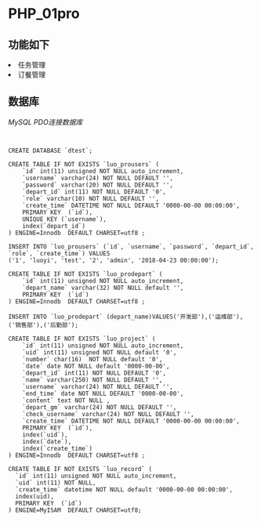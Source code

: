 # PHP_01pro


## 功能如下

<li>任务管理</li>
<li>订餐管理</li>

## 数据库
<em>MySQL PDO连接数据库</em>
</pre>
<pre><code>

CREATE DATABASE `dtest`;

CREATE TABLE IF NOT EXISTS `luo_prousers` (
    `id` int(11) unsigned NOT NULL auto_increment,
    `username` varchar(24) NOT NULL DEFAULT '',
    `password` varchar(20) NOT NULL DEFAULT '',
    `depart_id` int(11) NOT NULL DEFAULT '0',
    `role` varchar(10) NOT NULL DEFAULT '',
    `create_time` DATETIME NOT NULL DEFAULT '0000-00-00 00:00:00',
    PRIMARY KEY  (`id`),
    UNIQUE KEY (`username`),
    index(`depart_id`)
) ENGINE=Innodb  DEFAULT CHARSET=utf8 ;

INSERT INTO `luo_prousers` (`id`, `username`, `password`, `depart_id`, `role`, `create_time`) VALUES
('1', 'luoyi', 'test', '2', 'admin', '2018-04-23 00:00:00');

CREATE TABLE IF NOT EXISTS `luo_prodepart` (
    `id` int(11) unsigned NOT NULL auto_increment,
    `depart_name` varchar(32) NOT NULL default '',
    PRIMARY KEY  (`id`)
) ENGINE=Innodb  DEFAULT CHARSET=utf8 ;

INSERT INTO `luo_prodepart` (depart_name)VALUES('开发部'),('运维部'),('销售部'),('后勤部');

CREATE TABLE IF NOT EXISTS `luo_project` (
    `id` int(11) unsigned NOT NULL auto_increment,
    `uid` int(11) unsigned NOT NULL default '0',
    `number` char(16)  NOT NULL default '0',
    `date` date NOT NULL default '0000-00-00',
    `depart_id` int(11) NOT NULL DEFAULT '0',
    `name` varchar(250) NOT NULL DEFAULT '',
    `username` varchar(24) NOT NULL DEFAULT '',
    `end_time` date NOT NULL DEFAULT '0000-00-00',
    `content` text NOT NULL ,
    `depart_gm` varchar(24) NOT NULL DEFAULT '',
    `check_username` varchar(24) NOT NULL DEFAULT '',
    `create_time` DATETIME NOT NULL DEFAULT '0000-00-00 00:00:00',
    PRIMARY KEY  (`id`),
    index(`uid`),
    index(`date`),
    index(`create_time`)
) ENGINE=Innodb  DEFAULT CHARSET=utf8 ;

CREATE TABLE IF NOT EXISTS `luo_record` (
  `id` int(11) unsigned NOT NULL auto_increment,
  `uid` int(11) NOT NULL,
  `create_time` datetime NOT NULL default '0000-00-00 00:00:00',
  index(uid),
  PRIMARY KEY  (`id`)
) ENGINE=MyISAM  DEFAULT CHARSET=utf8;

</code></pre>
